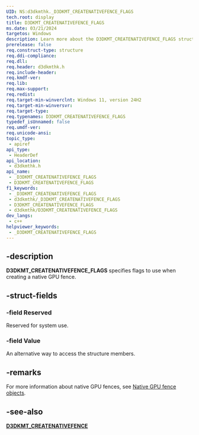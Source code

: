 ```yaml
---
UID: NS:d3dkmthk._D3DKMT_CREATENATIVEFENCE_FLAGS
tech.root: display
title: D3DKMT_CREATENATIVEFENCE_FLAGS
ms.date: 03/21/2024
targetos: Windows
description: Learn more about the D3DKMT_CREATENATIVEFENCE_FLAGS structure.
prerelease: false
req.construct-type: structure
req.ddi-compliance: 
req.dll: 
req.header: d3dkmthk.h
req.include-header: 
req.kmdf-ver: 
req.lib: 
req.max-support: 
req.redist: 
req.target-min-winverclnt: Windows 11, version 24H2
req.target-min-winversvr: 
req.target-type: 
req.typenames: D3DKMT_CREATENATIVEFENCE_FLAGS
typedef_isUnnamed: false
req.umdf-ver: 
req.unicode-ansi: 
topic_type:
 - apiref
api_type:
 - HeaderDef
api_location:
 - d3dkmthk.h
api_name:
 - _D3DKMT_CREATENATIVEFENCE_FLAGS
 - D3DKMT_CREATENATIVEFENCE_FLAGS
f1_keywords:
 - _D3DKMT_CREATENATIVEFENCE_FLAGS
 - d3dkmthk/_D3DKMT_CREATENATIVEFENCE_FLAGS
 - D3DKMT_CREATENATIVEFENCE_FLAGS
 - d3dkmthk/D3DKMT_CREATENATIVEFENCE_FLAGS
dev_langs:
 - c++
helpviewer_keywords:
 - _D3DKMT_CREATENATIVEFENCE_FLAGS
---
```


## -description

**D3DKMT_CREATENATIVEFENCE_FLAGS** specifies flags to use when creating a native GPU fence.

## -struct-fields

### -field Reserved

Reserved for system use.

### -field Value

An alternative way to access the structure members.

## -remarks

For more information about native GPU fences, see [Native GPU fence objects](/windows-hardware/drivers/display/native-gpu-fence-objects).

## -see-also

[**D3DKMT_CREATENATIVEFENCE**](ns-d3dkmthk-d3dkmt_createnativefence.md)
